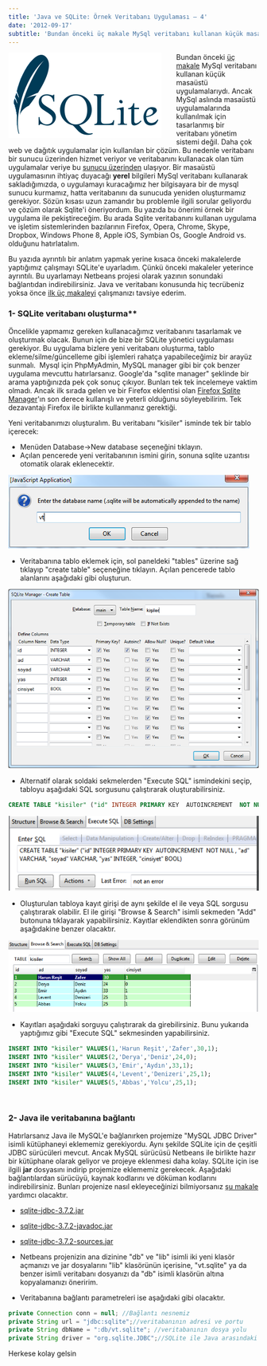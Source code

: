 ```yaml
---
title: 'Java ve SQLite: Örnek Veritabanı Uygulaması – 4'
date: '2012-09-17'
subtitle: 'Bundan önceki üç makale MySql veritabanı kullanan küçük masaüstü uygulamalarıydı. Ancak MySql aslında masaüstü uygulamalarında kullanılmak için tasarlanmış bir veritabanı yönetim sistemi değil.'
---
```


<img align="left" style="margin-right: 30px;margin-bottom: 0px;"  src="img/blog/sqlite.png">


Bundan önceki [üç makale](http://www.hrzafer.com/netbeans-java-mysql-ornek-veritabani-uygulamasi-1) MySql veritabanı kullanan küçük masaüstü uygulamalarıydı. Ancak MySql aslında masaüstü uygulamalarında kullanılmak için tasarlanmış bir veritabanı yönetim sistemi değil. Daha çok web ve dağıtık uygulamalar için kullanılan bir çözüm. Bu nedenle veritabanı bir sunucu üzerinden hizmet veriyor ve veritabanını kullanacak olan tüm uygulamalar veriye bu [sunucu üzerinden](http://www.hrzafer.com/veritabani-tasarimi-ve-sql-01-veritabanina-genel-bakis) ulaşıyor. Bir masaüstü uygulamasının ihtiyaç duyacağı **yerel** bilgileri MySql veritabanı kullanarak sakladığımızda, o uygulamayı kuracağımız her bilgisayara bir de mysql sunucu kurmamız, hatta veritabanını da sunucuda yeniden oluşturmamız gerekiyor. Sözün kısası uzun zamandır bu problemle ilgili sorular geliyordu ve çözüm olarak Sqlite'i öneriyordum. Bu yazıda bu önerimi örnek bir uygulama ile pekiştireceğim. Bu arada Sqlite veritabanını kullanan uygulama ve işletim sistemlerinden bazılarının Firefox, Opera, Chrome, Skype, Dropbox, Windows Phone 8, Apple iOS, Symbian Os, Google Android vs. olduğunu hatırlatalım.

Bu yazıda ayrıntılı bir anlatım yapmak yerine kısaca önceki makalelerde yaptığımız çalışmayı SQLite'e uyarladım. Çünkü önceki makaleler yeterince ayrıntılı. Bu uyarlamayı Netbeans projesi olarak yazının sonundaki bağlantıdan indirebilirsiniz. Java ve veritabanı konusunda hiç tecrübeniz yoksa önce [ilk üç makaleyi](/netbeans-java-mysql-ornek-veritabani-uygulamasi-1) çalışmanızı tavsiye ederim. 

### 1- SQLite veritabanı oluşturma** 

Öncelikle yapmamız gereken kullanacağımız veritabanını tasarlamak ve oluşturmak olacak. Bunun için de bize bir SQLite yönetici uygulaması gerekiyor. Bu uygulama bizlere yeni veritabanı oluşturma, tablo ekleme/silme/güncelleme gibi işlemleri rahatça yapabileceğimiz bir arayüz sunmalı.  Mysql için PhpMyAdmin, MySQL manager gibi bir çok benzer uygulama mevcuttu hatırlarsanız. Google'da "sqlite manager" şeklinde bir arama yaptığınızda pek çok sonuç çıkıyor. Bunları tek tek incelemeye vaktim olmadı. Ancak ilk sırada gelen ve bir Firefox eklentisi olan [Firefox Sqlite Manager](https://addons.thunderbird.net/en-us/firefox/addon/sqlite-manager/)'ın son derece kullanışlı ve yeterli olduğunu söyleyebilirim. Tek dezavantajı Firefox ile birlikte kullanmanız gerektiği. 

Yeni veritabanımızı oluşturalım. Bu veritabanı "kisiler" isminde tek bir tablo içerecek: 

- Menüden Database->New database seçeneğini tıklayın. 
- Açılan pencerede yeni veritabanının ismini girin, sonuna sqlite uzantısı otomatik olarak eklenecektir. 

![new db](img/blog/new_db.png)

- Veritabanına tablo eklemek için, sol paneldeki "tables" üzerine sağ tıklayıp "create table" seçeneğine tıklayın. Açılan pencerede tablo alanlarını aşağıdaki gibi oluşturun. 

![](img/blog/new_table.png "new_table")

- Alternatif olarak soldaki sekmelerden "Execute SQL" ismindekini seçip, tabloyu aşağıdaki SQL sorgusunu çalıştırarak oluşturabilirsiniz.

```sql
CREATE TABLE "kisiler" ("id" INTEGER PRIMARY KEY  AUTOINCREMENT  NOT NULL , "ad" VARCHAR, "soyad" VARCHAR, "yas" INTEGER, "cinsiyet" BOOL)
```

![](img/blog/new_table_sql.png "new_table_sql")

- Oluşturulan tabloya kayıt girişi de aynı şekilde el ile veya SQL sorgusu çalıştırarak olabilir. El ile girişi "Browse & Search" isimli sekmeden "Add" butonuna tıklayarak yapabilirsiniz. Kayıtlar eklendikten sonra görünüm aşağıdakine benzer olacaktır. 

![](img/blog/add_record.png "add_record") 

- Kayıtları aşağıdaki sorguyu çalıştırarak da girebilirsiniz. Bunu yukarıda yaptığımız gibi "Execute SQL" sekmesinden yapabilirsiniz.

```sql
INSERT INTO "kisiler" VALUES(1,'Harun Reşit','Zafer',30,1);
INSERT INTO "kisiler" VALUES(2,'Derya','Deniz',24,0);
INSERT INTO "kisiler" VALUES(3,'Emir','Aydın',33,1);
INSERT INTO "kisiler" VALUES(4,'Levent','Denizeri',25,1);
INSERT INTO "kisiler" VALUES(5,'Abbas','Yolcu',25,1);
```
<br>

### 2- Java ile veritabanına bağlantı

Hatırlarsanız Java ile MySQL'e bağlanırken projemize "MySQL JDBC Driver" isimli kütüphaneyi eklememiz gerekiyordu. Aynı şekilde SQLite için de çeşitli JDBC sürücüleri mevcut. Ancak MySQL sürücüsü Netbeans ile birlikte hazır bir kütüphane olarak geliyor ve projeye eklenmesi daha kolay. SQLite için ise ilgili **jar** dosyasını indirip projemize eklememiz gerekecek. Aşağıdaki bağlantılardan sürücüyü, kaynak kodlarını ve döküman kodlarını indirebilirsiniz. Bunları projenize nasıl ekleyeceğinizi bilmiyorsanız [şu makale](/java-kutuphaneleri-1-projenize-kutuphane-eklemek) yardımcı olacaktır. 

- [sqlite-jdbc-3.7.2.jar](http://www.xerial.org/maven/repository/artifact/org/xerial/sqlite-jdbc/3.7.2/sqlite-jdbc-3.7.2.jar) 
- [sqlite-jdbc-3.7.2-javadoc.jar](http://www.xerial.org/maven/repository/artifact/org/xerial/sqlite-jdbc/3.7.2/sqlite-jdbc-3.7.2-javadoc.jar) 
- [sqlite-jdbc-3.7.2-sources.jar](http://www.xerial.org/maven/repository/artifact/org/xerial/sqlite-jdbc/3.7.2/sqlite-jdbc-3.7.2-sources.jar) 

- Netbeans projenizin ana dizinine "db" ve "lib" isimli iki yeni klasör açmanızı ve jar dosyalarını "lib" klasörünün içerisine, "vt.sqlite" ya da benzer isimli veritabanı dosyanızı da "db" isimli klasörün altına kopyalamanızı öneririm.
- Veritabanına bağlantı parametreleri ise aşağıdaki gibi olacaktır.

```java
private Connection conn = null; //Bağlantı nesnemiz
private String url = "jdbc:sqlite";//veritabanının adresi ve portu
private String dbName = ":db/vt.sqlite"; //veritabanının dosya yolu
private String driver = "org.sqlite.JDBC";//SQLite ile Java arasındaki bağlantıyı sağlayan JDBC sürücüsü
```

Herkese kolay gelsin